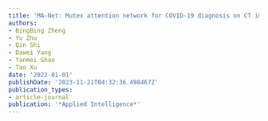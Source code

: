 ```yaml
---
title: 'MA-Net: Mutex attention network for COVID-19 diagnosis on CT images'
authors:
- BingBing Zheng
- Yu Zhu
- Qin Shi
- Dawei Yang
- Yanmei Shao
- Tao Xu
date: '2022-01-01'
publishDate: '2023-11-21T04:32:36.498467Z'
publication_types:
- article-journal
publication: '*Applied Intelligence*'
---
```


